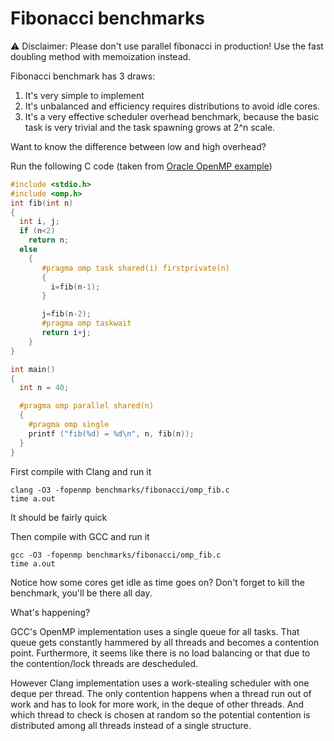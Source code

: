 # Fibonacci benchmarks

⚠️ Disclaimer:
   Please don't use parallel fibonacci in production!
   Use the fast doubling method with memoization instead.

Fibonacci benchmark has 3 draws:

1. It's very simple to implement
2. It's unbalanced and efficiency requires distributions to avoid idle cores.
3. It's a very effective scheduler overhead benchmark, because the basic task is very trivial and the task spawning grows at 2^n scale.

Want to know the difference between low and high overhead?

Run the following C code (taken from [Oracle OpenMP example](https://docs.oracle.com/cd/E19205-01/820-7883/girtd/index.html))

```C
#include <stdio.h>
#include <omp.h>
int fib(int n)
{
  int i, j;
  if (n<2)
    return n;
  else
    {
       #pragma omp task shared(i) firstprivate(n)
       {
         i=fib(n-1);
       }

       j=fib(n-2);
       #pragma omp taskwait
       return i+j;
    }
}

int main()
{
  int n = 40;

  #pragma omp parallel shared(n)
  {
    #pragma omp single
    printf ("fib(%d) = %d\n", n, fib(n));
  }
}
```

First compile with Clang and run it
```
clang -O3 -fopenmp benchmarks/fibonacci/omp_fib.c
time a.out
```
It should be fairly quick


Then compile with GCC and run it
```
gcc -O3 -fopenmp benchmarks/fibonacci/omp_fib.c
time a.out
```

Notice how some cores get idle as time goes on?
Don't forget to kill the benchmark, you'll be there all day.

What's happening?

GCC's OpenMP implementation uses a single queue for all tasks.
That queue gets constantly hammered by all threads and becomes a contention point.
Furthermore, it seems like there is no load balancing or that due to the contention/lock
threads are descheduled.

However Clang implementation uses a work-stealing scheduler with one deque per thread.
The only contention happens when a thread run out of work and has to look for more work,
in the deque of other threads. And which thread to check is chosen at random so
the potential contention is distributed among all threads instead of a single structure.
